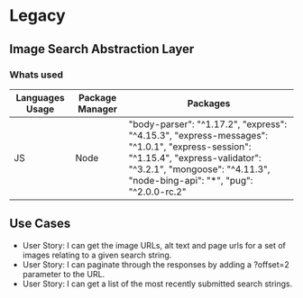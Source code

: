 # Legacy
## Image Search Abstraction Layer

### Whats used 
| Languages Usage | Package Manager | Packages | 
| --------------- | --------- | ------- |
|  JS             | Node      |   "body-parser": "^1.17.2", "express": "^4.15.3", "express-messages": "^1.0.1", "express-session": "^1.15.4", "express-validator": "^3.2.1", "mongoose": "^4.11.3", "node-bing-api": "*", "pug": "^2.0.0-rc.2" |


## Use Cases
- User Story: I can get the image URLs, alt text and page urls for a set of images relating to a given search string.
- User Story: I can paginate through the responses by adding a ?offset=2 parameter to the URL.
- User Story: I can get a list of the most recently submitted search strings.
